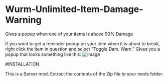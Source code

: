 # Wurm-Unlimited-Item-Damage-Warning
Gives a popup when one of your items is above 90% Damage

If you want to get a reminder popup on your item when it is about to break, right click the item in question and select "Toggle Dam. Warn."
Gives you a popup that looks something like this:
![image](https://user-images.githubusercontent.com/36503011/230897108-809c67c8-87f6-4962-830c-2ccb97d7eda2.png)

#INSTALLATION

This is a Server mod. Extract the contents of the Zip file to your mods folder.

